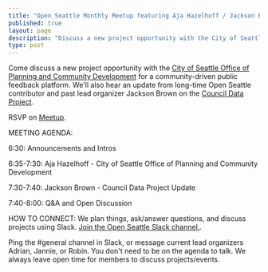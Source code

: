 ```yaml
---
title: "Open Seattle Monthly Meetup featuring Aja Hazelhoff / Jackson Brown"
published: true
layout: page
description: "Discuss a new project opportunity with the City of Seattle Office of Planning and Community Development for a community-driven public feedback platform."
type: post
---
```


Come discuss a new project opportunity with the [City of Seattle Office of Planning and Community Development](https://www.seattle.gov/opcd) for a community-driven public feedback platform. We'll also hear an update from long-time Open Seattle contributor and past lead organizer Jackson Brown on the [Council Data Project](https://councildataproject.org/).

RSVP on [Meetup](https://www.meetup.com/openseattle/events/xrrspsyccnblc/).

MEETING AGENDA:

6:30: Announcements and Intros

6:35-7:30: Aja Hazelhoff - City of Seattle Office of Planning and Community Development

7:30-7:40: Jackson Brown - Council Data Project Update

7:40-8:00: Q&A and Open Discussion

HOW TO CONNECT:
We plan things, ask/answer questions, and discuss projects using Slack.
[Join the Open Seattle Slack channel.](https://join.slack.com/t/openseattle/shared_invite/enQtNzczMjg5MzYyNzg4LTgwZDExYmE2MWQ4N2ZiN2VmNDllMmU3ODI0YWFkMTQ5ODY4MGMwNDBhOTQwNTU3OGJmYTI5ZTE3YWQ2NTdjYWY).

Ping the #general channel in Slack, or message current lead organizers Adrian, Jannie, or Robin. You don't need to be on the agenda to talk. We always leave open time for members to discuss projects/events.

